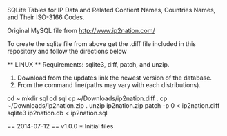 SQLite Tables for IP Data and Related Contient Names, Countries Names, and Their ISO-3166 Codes.

Original MySQL file from http://www.ip2nation.com/

To create the sqlite file from above get the .diff file included in this repository and follow the directions below

** LINUX **
Requirements: sqlite3, diff, patch, and unzip.

1. Download from the updates link the newest version of the database.
2. From the command line(paths may vary with each distributions).

cd ~
mkdir sql
cd sql
cp ~/Downloads/ip2nation.diff .
cp ~/Downloads/ip2nation.zip .
unzip ip2nation.zip
patch -p 0 < ip2nation.diff
sqlite3 ip2nation.db < ip2nation.sql

== 2014-07-12 ==
v1.0.0          *   Initial files
